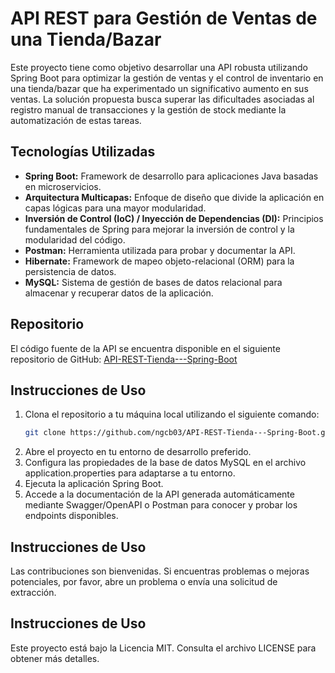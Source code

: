 # API REST para Gestión de Ventas de una Tienda/Bazar

Este proyecto tiene como objetivo desarrollar una API robusta utilizando Spring Boot para optimizar la gestión de ventas y el control de inventario en una tienda/bazar que ha experimentado un significativo aumento en sus ventas. La solución propuesta busca superar las dificultades asociadas al registro manual de transacciones y la gestión de stock mediante la automatización de estas tareas.

## Tecnologías Utilizadas
- **Spring Boot:** Framework de desarrollo para aplicaciones Java basadas en microservicios.
- **Arquitectura Multicapas:** Enfoque de diseño que divide la aplicación en capas lógicas para una mayor modularidad.
- **Inversión de Control (IoC) / Inyección de Dependencias (DI):** Principios fundamentales de Spring para mejorar la inversión de control y la modularidad del código.
- **Postman:** Herramienta utilizada para probar y documentar la API.
- **Hibernate:** Framework de mapeo objeto-relacional (ORM) para la persistencia de datos.
- **MySQL:** Sistema de gestión de bases de datos relacional para almacenar y recuperar datos de la aplicación.

## Repositorio
El código fuente de la API se encuentra disponible en el siguiente repositorio de GitHub: [API-REST-Tienda---Spring-Boot](https://github.com/ngcb03/API-REST-Tienda---Spring-Boot)

## Instrucciones de Uso
1. Clona el repositorio a tu máquina local utilizando el siguiente comando:
   ```bash
   git clone https://github.com/ngcb03/API-REST-Tienda---Spring-Boot.git

2. Abre el proyecto en tu entorno de desarrollo preferido.
3. Configura las propiedades de la base de datos MySQL en el archivo application.properties para adaptarse a tu entorno.
4. Ejecuta la aplicación Spring Boot.
5. Accede a la documentación de la API generada automáticamente mediante Swagger/OpenAPI o Postman para conocer y probar los endpoints disponibles.

## Instrucciones de Uso
Las contribuciones son bienvenidas. Si encuentras problemas o mejoras potenciales, por favor, abre un problema o envía una solicitud de extracción.

## Instrucciones de Uso
Este proyecto está bajo la Licencia MIT. Consulta el archivo LICENSE para obtener más detalles.
